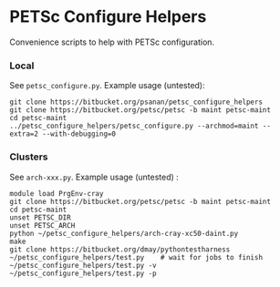 # PETSc Configure Helpers
Convenience scripts to help with PETSc configuration.

### Local ###
See `petsc_configure.py`. Example usage (untested):

    git clone https://bitbucket.org/psanan/petsc_configure_helpers
    git clone https://bitbucket.org/petsc/petsc -b maint petsc-maint
    cd petsc-maint
    ../petsc_configure_helpers/petsc_configure.py --archmod=maint --extra=2 --with-debugging=0

### Clusters ###
See `arch-xxx.py`. Example usage (untested) :

    module load PrgEnv-cray
    git clone https://bitbucket.org/petsc/petsc -b maint petsc-maint
    cd petsc-maint
    unset PETSC_DIR
    unset PETSC_ARCH
    python ~/petsc_configure_helpers/arch-cray-xc50-daint.py
    make
    git clone https://bitbucket.org/dmay/pythontestharness
    ~/petsc_configure_helpers/test.py    # wait for jobs to finish
    ~/petsc_configure_helpers/test.py -v
    ~/petsc_configure_helpers/test.py -p

